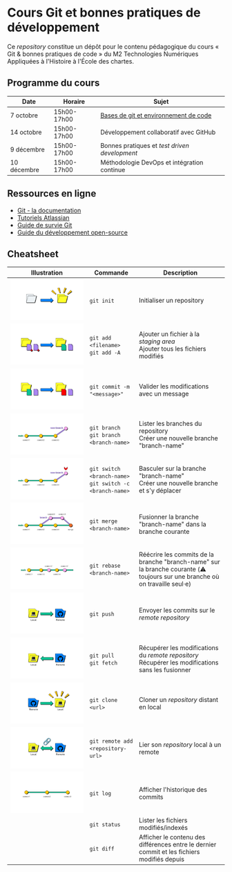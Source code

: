 # Cours Git et bonnes pratiques de développement

Ce *repository* constitue un dépôt pour le contenu pédagogique du cours « Git & bonnes pratiques de code » du 
M2 Technologies Numériques Appliquées à l'Histoire à l'École des chartes.

## Programme du cours

| Date        | Horaire     | Sujet                                                                                                                                                                                                            |
|-------------|-------------|------------------------------------------------------------------------------------------------------------------------------------------------------------------------------------------------------------------|
| 7 octobre   | 15h00-17h00 | [Bases de git et environnement de code](https://docs.google.com/presentation/d/e/2PACX-1vRRJo_SUd24189nq2HBysZd9d57d1zRqks2vDCfBzDls6nqOySY3uGVHbR_SQlU3Rc3ibb8W4eV1Ipj/pub?start=false&loop=false&delayms=3000) |
| 14 octobre  | 15h00-17h00 | Développement collaboratif avec GitHub                                                                                                                                                                           |
| 9 décembre  | 15h00-17h00 | Bonnes pratiques et _test driven development_                                                                                                                                                                    |
| 10 décembre | 15h00-17h00 | Méthodologie DevOps et intégration continue                                                                                                                                                                      |

## Ressources en ligne

* [Git - la documentation](https://git-scm.com/doc)
* [Tutoriels Atlassian](https://www.atlassian.com/fr/git/tutorials/what-is-version-control)
* [Guide de survie Git](https://rogerdudler.github.io/git-guide/index.fr.html)
* [Guide du développement open-source](https://opensource.guide/fr/)

## Cheatsheet

| Illustration                      | Commande                                                    | Description                                                                                                                   |
|-----------------------------------|-------------------------------------------------------------|-------------------------------------------------------------------------------------------------------------------------------|
| <img src="images/init.png">       | `git init`                                                  | Initialiser un repository                                                                                                     |
| <img src="images/add.png">        | `git add <filename>`<br>`git add -A`                        | Ajouter un fichier à la _staging area_<br>Ajouter tous les fichiers modifiés                                                  |
| <img src="images/commit.png">     | `git commit -m "<message>"`                                 | Valider les modifications avec un message                                                                                     |
| <img src="images/branch.png">     | `git branch`<br>`git branch <branch-name>`                  | Lister les branches du repository<br>Créer une nouvelle branche "branch-name"                                                 |
| <img src="images/switch.png">     | `git switch <branch-name>`<br>`git switch -c <branch-name>` | Basculer sur la branche "branch-name"<br>Créer une nouvelle branche et s'y déplacer                                           |
| <img src="images/merge.png">      | `git merge <branch-name>`                                   | Fusionner la branche "branch-name" dans la branche courante                                                                   |
| <img src="images/rebase.png">     | `git rebase <branch-name>`                                  | Réécrire les commits de la branche "branch-name" sur la branche courante (⚠️ toujours sur une branche où on travaille seul·e) |
| <img src="images/push.png">       | `git push`                                                  | Envoyer les commits sur le _remote repository_                                                                                |
| <img src="images/pull.png">       | `git pull`<br>`git fetch`                                   | Récupérer les modifications du _remote repository_<br>Récupérer les modifications sans les fusionner                          |
| <img src="images/clone.png">      | `git clone <url>`                                           | Cloner un _repository_ distant en local                                                                                       |
| <img src="images/add-remote.png"> | `git remote add <repository-url>`                           | Lier son _repository_ local à un remote                                                                                       |
| <img src="images/log.png">        | `git log`                                                   | Afficher l'historique des commits                                                                                             |
|                                   | `git status`                                                | Lister les fichiers modifiés/indexés                                                                                          |
|                                   | `git diff`                                                  | Afficher le contenu des différences entre le dernier commit et les fichiers modifiés depuis                                   |
